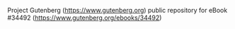 Project Gutenberg (https://www.gutenberg.org) public repository for eBook #34492 (https://www.gutenberg.org/ebooks/34492)
